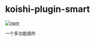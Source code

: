 # koishi-plugin-smart

[![npm](https://img.shields.io/npm/v/koishi-plugin-smart?style=flat-square)](https://www.npmjs.com/package/koishi-plugin-smart)

一个多功能插件